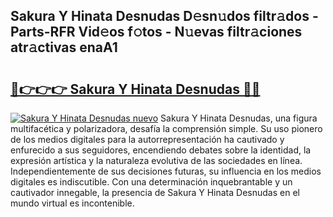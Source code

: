 ## Sakura Y Hinata Desnudas D𝚎sn𝚞dos filtr𝚊dos - Parts-RFR Vid𝚎os f𝚘tos - N𝚞evas filtr𝚊ciones atr𝚊ctivas enaA1

# <h2><a href="http://mb3mxe.tromn.icu/?c=Sakura+Y+Hinata+Desnudas">🔗👉👉👉 Sakura Y Hinata Desnudas 🔗🔗</a></h2>

[![Sakura Y Hinata Desnudas nuevo](https://i.imgur.com/pEAQMta.gif)](http://mb3mxe.tromn.icu/?c=Sakura+Y+Hinata+Desnudas)
Sakura Y Hinata Desnudas, una figura multifacética y polarizadora, desafía la comprensión simple. Su uso pionero de los medios digitales para la autorrepresentación ha cautivado y enfurecido a sus seguidores, encendiendo debates sobre la identidad, la expresión artística y la naturaleza evolutiva de las sociedades en línea. Independientemente de sus decisiones futuras, su influencia en los medios digitales es indiscutible. Con una determinación inquebrantable y un cautivador innegable, la presencia de Sakura Y Hinata Desnudas en el mundo virtual es incontenible.

